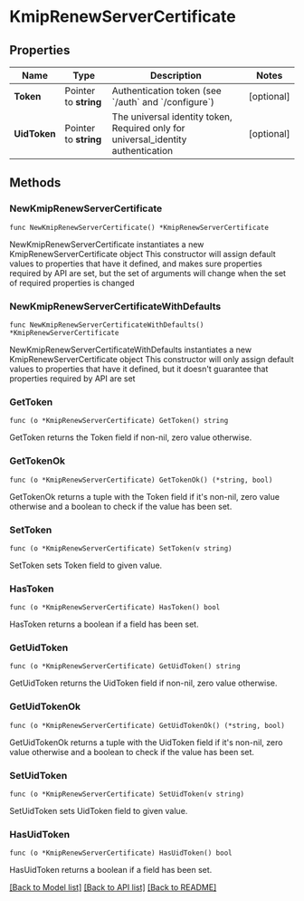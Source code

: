 # KmipRenewServerCertificate

## Properties

Name | Type | Description | Notes
------------ | ------------- | ------------- | -------------
**Token** | Pointer to **string** | Authentication token (see &#x60;/auth&#x60; and &#x60;/configure&#x60;) | [optional] 
**UidToken** | Pointer to **string** | The universal identity token, Required only for universal_identity authentication | [optional] 

## Methods

### NewKmipRenewServerCertificate

`func NewKmipRenewServerCertificate() *KmipRenewServerCertificate`

NewKmipRenewServerCertificate instantiates a new KmipRenewServerCertificate object
This constructor will assign default values to properties that have it defined,
and makes sure properties required by API are set, but the set of arguments
will change when the set of required properties is changed

### NewKmipRenewServerCertificateWithDefaults

`func NewKmipRenewServerCertificateWithDefaults() *KmipRenewServerCertificate`

NewKmipRenewServerCertificateWithDefaults instantiates a new KmipRenewServerCertificate object
This constructor will only assign default values to properties that have it defined,
but it doesn't guarantee that properties required by API are set

### GetToken

`func (o *KmipRenewServerCertificate) GetToken() string`

GetToken returns the Token field if non-nil, zero value otherwise.

### GetTokenOk

`func (o *KmipRenewServerCertificate) GetTokenOk() (*string, bool)`

GetTokenOk returns a tuple with the Token field if it's non-nil, zero value otherwise
and a boolean to check if the value has been set.

### SetToken

`func (o *KmipRenewServerCertificate) SetToken(v string)`

SetToken sets Token field to given value.

### HasToken

`func (o *KmipRenewServerCertificate) HasToken() bool`

HasToken returns a boolean if a field has been set.

### GetUidToken

`func (o *KmipRenewServerCertificate) GetUidToken() string`

GetUidToken returns the UidToken field if non-nil, zero value otherwise.

### GetUidTokenOk

`func (o *KmipRenewServerCertificate) GetUidTokenOk() (*string, bool)`

GetUidTokenOk returns a tuple with the UidToken field if it's non-nil, zero value otherwise
and a boolean to check if the value has been set.

### SetUidToken

`func (o *KmipRenewServerCertificate) SetUidToken(v string)`

SetUidToken sets UidToken field to given value.

### HasUidToken

`func (o *KmipRenewServerCertificate) HasUidToken() bool`

HasUidToken returns a boolean if a field has been set.


[[Back to Model list]](../README.md#documentation-for-models) [[Back to API list]](../README.md#documentation-for-api-endpoints) [[Back to README]](../README.md)


